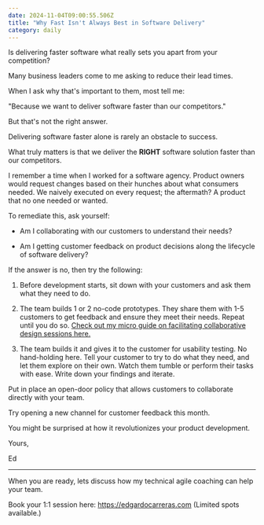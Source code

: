 ```yaml
---
date: 2024-11-04T09:00:55.506Z
title: "Why Fast Isn't Always Best in Software Delivery"
category: daily
---
```

Is delivering faster software what really sets you apart from your competition?

Many business leaders come to me asking to reduce their lead times.

When I ask why that's important to them, most tell me:

"Because we want to deliver software faster than our competitors."

But that's not the right answer.

Delivering software faster alone is rarely an obstacle to success.

What truly matters is that we deliver the **RIGHT** software solution faster than our competitors.

I remember a time when I worked for a software agency. Product owners would request changes based on their hunches about what consumers needed. We naively executed on every request; the aftermath? A product that no one needed or wanted.

To remediate this, ask yourself:

* Am I collaborating with our customers to understand their needs?

* Am I getting customer feedback on product decisions along the lifecycle of software delivery?

If the answer is no, then try the following:

1. Before development starts, sit down with your customers and ask them what they need to do.

2. The team builds 1 or 2 no-code prototypes. They share them with 1-5 customers to get feedback and ensure they meet their needs. Repeat until you do so. [Check out my micro guide on facilitating collaborative design sessions here.](https://www.linkedin.com/posts/edgardo-carreras_facilitate-a-collaborative-design-session-activity-7219717581652271104-RfEP?utm_source=share&utm_medium=member_desktop)

3. The team builds it and gives it to the customer for usability testing. No hand-holding here. Tell your customer to try to do what they need, and let them explore on their own. Watch them tumble or perform their tasks with ease. Write down your findings and iterate.

Put in place an open-door policy that allows customers to collaborate directly with your team.

Try opening a new channel for customer feedback this month.

You might be surprised at how it revolutionizes your product development.

Yours,

Ed

---

When you are ready, lets discuss how my technical agile coaching can help your team.

Book your 1:1 session here: https://edgardocarreras.com (Limited spots available.)
